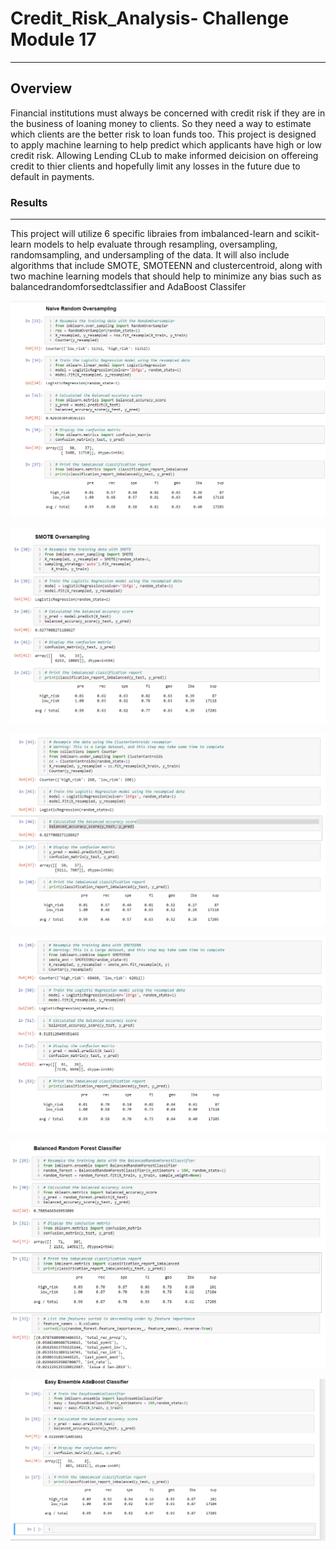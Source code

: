 # Credit_Risk_Analysis- Challenge Module 17
---

## Overview

Financial institutions must always be concerned with credit risk if they are in the business of loaning money to clients.  So they need a way to estimate which clients are the better risk to loan funds too.  This project is designed to apply machine learning to help predict which applicants have high or low credit risk.  Allowing Lending CLub to make informed deicision on offereing credit to thier clients and hopefully limit any losses in the future due to default in payments.

### Results
---
This project will utilize 6 specific libraies from imbalanced-learn and scikit-learn models to help evaluate through resampling, oversampling, randomsampling, and undersampling of the data.  It will also include algorithms that include SMOTE, SMOTEENN and clustercentroid, along with two machine learning models that should help to minimize any bias such as balancedrandomforsedtclassifier and AdaBoost Classifer


![naive_random_oversampling.png](https://github.com/Normanfamdamly/Credit_Risk_Analysis/blob/main/images/naive_random_oversampling.png)


![smote_oversampling.png](https://github.com/Normanfamdamly/Credit_Risk_Analysis/blob/main/images/smote_oversampling.png)


![undersampling.png](https://github.com/Normanfamdamly/Credit_Risk_Analysis/blob/main/images/undersampling.png)

![combo.png](https://github.com/Normanfamdamly/Credit_Risk_Analysis/blob/main/images/combo.png)

![balanced_random_forest_classifier.png](https://github.com/Normanfamdamly/Credit_Risk_Analysis/blob/main/images/balanced_random_forest_classifier.png)

![ada_boost.png](https://github.com/Normanfamdamly/Credit_Risk_Analysis/blob/main/images/ada_boost.png)






